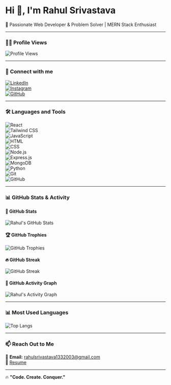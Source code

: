 # Hi 👋, I'm Rahul Srivastava  

🚀 Passionate Web Developer & Problem Solver | MERN Stack Enthusiast  

---

### 👨‍💻 **Profile Views**  
![Profile Views](https://komarev.com/ghpvc/?username=RahulSrvst&color=green&style=flat-square)

---

### 🔗 **Connect with me**  
[![LinkedIn](https://img.shields.io/badge/LinkedIn-%230077B5.svg?style=for-the-badge&logo=linkedin&logoColor=white&borderRadius=50)](https://linkedin.com/in/rahul-srivastava)  
[![Instagram](https://img.shields.io/badge/Instagram-%23E4405F.svg?style=for-the-badge&logo=instagram&logoColor=white&borderRadius=50)](https://instagram.com/rahul.srivastava)  
[![GitHub](https://img.shields.io/badge/GitHub-%2312100E.svg?style=for-the-badge&logo=github&logoColor=white&borderRadius=50)](https://github.com/RahulSrvst)  

---

### 🛠 **Languages and Tools**  
![React](https://img.shields.io/badge/React-%2361DAFB.svg?style=for-the-badge&logo=react&logoColor=white&borderRadius=50)  
![Tailwind CSS](https://img.shields.io/badge/Tailwind%20CSS-%2338B2AC.svg?style=for-the-badge&logo=tailwind-css&logoColor=white&borderRadius=50)  
![JavaScript](https://img.shields.io/badge/JavaScript-%23F7DF1E.svg?style=for-the-badge&logo=javascript&logoColor=black&borderRadius=50)  
![HTML](https://img.shields.io/badge/HTML5-%23E34F26.svg?style=for-the-badge&logo=html5&logoColor=white&borderRadius=50)  
![CSS](https://img.shields.io/badge/CSS3-%231572B6.svg?style=for-the-badge&logo=css3&logoColor=white&borderRadius=50)  
![Node.js](https://img.shields.io/badge/Node.js-%2343853D.svg?style=for-the-badge&logo=node.js&logoColor=white&borderRadius=50)  
![Express.js](https://img.shields.io/badge/Express.js-%23404d59.svg?style=for-the-badge&logo=express&logoColor=white&borderRadius=50)  
![MongoDB](https://img.shields.io/badge/MongoDB-%2347A248.svg?style=for-the-badge&logo=mongodb&logoColor=white&borderRadius=50)  
![Python](https://img.shields.io/badge/Python-%233776AB.svg?style=for-the-badge&logo=python&logoColor=white&borderRadius=50)  
![Git](https://img.shields.io/badge/Git-%23F05033.svg?style=for-the-badge&logo=git&logoColor=white&borderRadius=50)  
![GitHub](https://img.shields.io/badge/GitHub-%2312100E.svg?style=for-the-badge&logo=github&logoColor=white&borderRadius=50)  

---

### 📊 **GitHub Stats & Activity**  

#### 🌟 **GitHub Stats**  
![Rahul's GitHub Stats](https://github-readme-stats.vercel.app/api?username=RahulSrvst&show_icons=true&theme=radical&border_radius=20)  

#### 🏆 **GitHub Trophies**  
![GitHub Trophies](https://github-profile-trophy.vercel.app/?username=RahulSrvst&theme=radical&no-frame=true&margin-w=15)  

#### 🔥 **GitHub Streak**  
![GitHub Streak](https://github-readme-streak-stats.herokuapp.com/?user=RahulSrvst&theme=radical&border_radius=20)  

#### 🚀 **GitHub Activity Graph**  
![Rahul's Activity Graph](https://github-readme-activity-graph.vercel.app/graph?username=RahulSrvst&theme=react-dark&border_radius=20)  

---

### 📊 **Most Used Languages**  
![Top Langs](https://github-readme-stats.vercel.app/api/top-langs/?username=RahulSrvst&layout=compact&theme=radical&border_radius=20)  

---

### 📫 **Reach Out to Me**  
📧 **Email:** [rahulsrivastava1332003@gmail.com](mailto:rahulsrivastava1332003@gmail.com)  
📝 [Resume](https://drive.google.com/file/d/1PyIA07ZRWWfIm_3hT2ZyCwo93Mwbj_8d/view?usp=sharing)  

---

🔥 **"Code. Create. Conquer."**  
